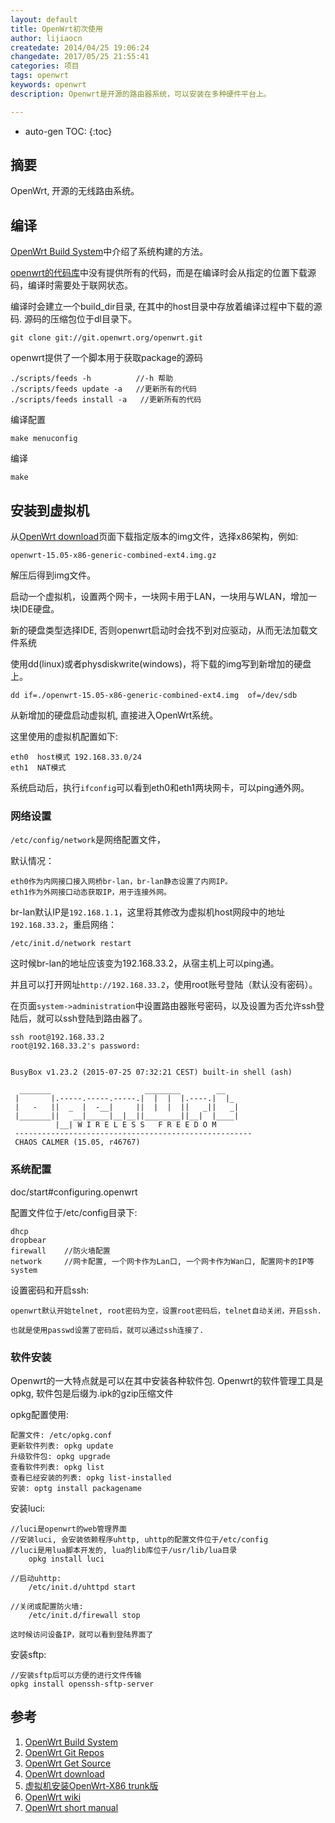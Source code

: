 ```yaml
---
layout: default
title: OpenWrt初次使用
author: lijiaocn
createdate: 2014/04/25 19:06:24
changedate: 2017/05/25 21:55:41
categories: 项目
tags: openwrt
keywords: openwrt
description: Openwrt是开源的路由器系统，可以安装在多种硬件平台上。

---
```


* auto-gen TOC:
{:toc}

## 摘要

OpenWrt, 开源的无线路由系统。

## 编译

[OpenWrt Build System][1]中介绍了系统构建的方法。

[openwrt的代码库][2]中没有提供所有的代码，而是在编译时会从指定的位置下载源码，编译时需要处于联网状态。

编译时会建立一个build_dir目录, 在其中的host目录中存放着编译过程中下载的源码. 源码的压缩包位于dl目录下。

	git clone git://git.openwrt.org/openwrt.git

openwrt提供了一个脚本用于获取package的源码

	./scripts/feeds -h          //-h 帮助
	./scripts/feeds update -a   //更新所有的代码
	./scripts/feeds install -a   //更新所有的代码

编译配置

	make menuconfig    

编译

	make 

## 安装到虚拟机

从[OpenWrt download][4]页面下载指定版本的img文件，选择x86架构，例如:

	openwrt-15.05-x86-generic-combined-ext4.img.gz  

解压后得到img文件。

启动一个虚拟机，设置两个网卡，一块网卡用于LAN，一块用与WLAN，增加一块IDE硬盘。

新的硬盘类型选择IDE, 否则openwrt启动时会找不到对应驱动，从而无法加载文件系统

使用dd(linux)或者physdiskwrite(windows)，将下载的img写到新增加的硬盘上。

	dd if=./openwrt-15.05-x86-generic-combined-ext4.img  of=/dev/sdb

从新增加的硬盘启动虚拟机, 直接进入OpenWrt系统。

这里使用的虚拟机配置如下:

	eth0  host模式 192.168.33.0/24
	eth1  NAT模式

系统启动后，执行`ifconfig`可以看到eth0和eth1两块网卡，可以ping通外网。

### 网络设置

`/etc/config/network`是网络配置文件，

默认情况：

	eth0作为内网接口接入网桥br-lan，br-lan静态设置了内网IP。
	eth1作为外网接口动态获取IP，用于连接外网。

br-lan默认IP是`192.168.1.1`，这里将其修改为虚拟机host网段中的地址`192.168.33.2`，重启网络：

	/etc/init.d/network restart

这时候br-lan的地址应该变为192.168.33.2，从宿主机上可以ping通。

并且可以打开网址`http://192.168.33.2`，使用root账号登陆（默认没有密码）。

在页面`system->administration`中设置路由器账号密码，以及设置为否允许ssh登陆后，就可以ssh登陆到路由器了。

	ssh root@192.168.33.2
	root@192.168.33.2's password:
	
	
	BusyBox v1.23.2 (2015-07-25 07:32:21 CEST) built-in shell (ash)
	
	  _______                     ________        __
	 |       |.-----.-----.-----.|  |  |  |.----.|  |_
	 |   -   ||  _  |  -__|     ||  |  |  ||   _||   _|
	 |_______||   __|_____|__|__||________||__|  |____|
	          |__| W I R E L E S S   F R E E D O M
	 -----------------------------------------------------
	 CHAOS CALMER (15.05, r46767)

### 系统配置

doc/start#configuring.openwrt

配置文件位于/etc/config目录下:

	dhcp
	dropbear
	firewall    //防火墙配置
	network     //网卡配置, 一个网卡作为Lan口, 一个网卡作为Wan口, 配置网卡的IP等
	system

设置密码和开启ssh:

	openwrt默认开始telnet, root密码为空，设置root密码后，telnet自动关闭，开启ssh.

	也就是使用passwd设置了密码后，就可以通过ssh连接了.

### 软件安装

Openwrt的一大特点就是可以在其中安装各种软件包. Openwrt的软件管理工具是opkg, 软件包是后缀为.ipk的gzip压缩文件

opkg配置使用:

	配置文件: /etc/opkg.conf
	更新软件列表: opkg update
	升级软件包: opkg upgrade
	查看软件列表: opkg list
	查看已经安装的列表: opkg list-installed
	安装: optg install packagename

安装luci:

	//luci是openwrt的web管理界面
	//安装luci, 会安装依赖程序uhttp, uhttp的配置文件位于/etc/config
	//luci是用lua脚本开发的, lua的lib库位于/usr/lib/lua目录
		opkg install luci

	//启动uhttp:
		/etc/init.d/uhttpd start

	//关闭或配置防火墙:
		/etc/init.d/firewall stop

	这时候访问设备IP，就可以看到登陆界面了

安装sftp:

	//安装sftp后可以方便的进行文件传输
	opkg install openssh-sftp-server

## 参考

1. [OpenWrt Build System][1]
2. [OpenWrt Git Repos][2]
3. [OpenWrt Get Source][3]
4. [OpenWrt download][4]
5. [虚拟机安装OpenWrt-X86 trunk版][5]
6. [OpenWrt wiki][6]
7. [OpenWrt short manual][7]

[1]: http://wiki.openwrt.org/doc/howto/build "OpenWrt Build system"
[2]: http://git.openwrt.org/ "OpenWrt Git repos"
[3]: https://dev.openwrt.org/wiki/GetSource "OpenWrt get source"
[4]: http://downloads.openwrt.org/ "OpenWrt download"
[5]: http://blog.wifizoo.net/?post=230 "虚拟机安装OpenWrt-X86 trunk版"
[6]: http://wiki.openwrt.org/ "OpenWrt wiki"
[7]: http://downloads.openwrt.org/kamikaze/docs/openwrt.html "OpenWrt short manual"

